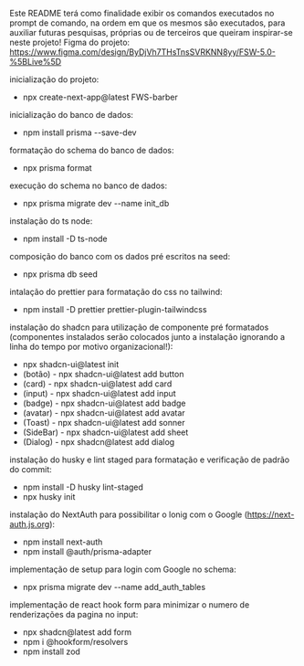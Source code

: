 Este README terá como finalidade exibir os comandos executados no prompt de comando, na ordem em que os mesmos são executados, para auxiliar futuras pesquisas, próprias ou de terceiros que queiram inspirar-se neste projeto!
Figma do projeto: https://www.figma.com/design/ByDjVh7THsTnsSVRKNN8yy/FSW-5.0-%5BLive%5D

inicialização do projeto:
- npx create-next-app@latest FWS-barber

inicialização do banco de dados:
- npm install prisma --save-dev

formatação do schema do banco de dados:
- npx prisma format

execução do schema no banco de dados:
- npx prisma migrate dev --name init_db

instalação do ts node:
- npm install -D ts-node

composição do banco com os dados pré escritos na seed:
- npx prisma db seed

intalação do prettier para formatação do css no tailwind:
- npm install -D prettier prettier-plugin-tailwindcss

instalação do shadcn para utilização de componente pré formatados (componentes instalados serão colocados junto a instalação ignorando a linha do tempo por motivo organizacional!):
- npx shadcn-ui@latest init
- (botão)       - npx shadcn-ui@latest add button
- (card)        - npx shadcn-ui@latest add card
- (input)       - npx shadcn-ui@latest add input
- (badge)       - npx shadcn-ui@latest add badge
- (avatar)      - npx shadcn-ui@latest add avatar
- (Toast)       - npx shadcn-ui@latest add sonner
- (SideBar)     - npx shadcn-ui@latest add sheet
- (Dialog)      - npx shadcn@latest add dialog

instalação do husky e lint staged para formatação e verificação de padrão do commit:
- npm install -D husky lint-staged
- npx husky init

instalação do NextAuth para possibilitar o lonig com o Google (https://next-auth.js.org):
- npm install next-auth
- npm install @auth/prisma-adapter

implementação de setup para login com Google no schema:
- npx prisma migrate dev --name add_auth_tables

implementação de react hook form para minimizar o numero de renderizações da pagina no input:
- npx shadcn@latest add form
- npm i @hookform/resolvers
- npm install zod

